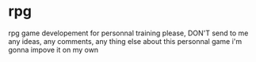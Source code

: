 rpg
===

rpg game developement for personnal training
please, DON'T send to me any ideas, any comments, any thing else about this personnal game
i'm gonna impove it on my own

